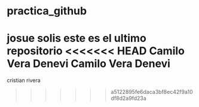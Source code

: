# practica_github
josue solis
este es el ultimo repositorio
<<<<<<< HEAD
Camilo Vera Denevi
Camilo Vera Denevi
=======
cristian rivera
>>>>>>> a5122895fe6daca3bf8ec42f9a10df8d2a9fd23a
